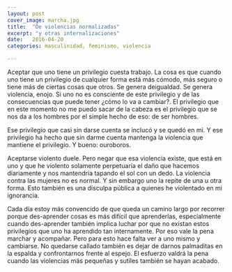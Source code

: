 ```yaml
---
layout: post
cover_image: marcha.jpg
title:  "De violencias normalizadas"
excerpt: "y otras internalizaciones"
date:   2016-04-20
categories: masculinidad, feminismo, violencia

---
```


Aceptar que uno tiene un privilegio cuesta trabajo. La cosa es que cuando uno tiene un privilegio de cualquier forma está más cómodo, más seguro o tiene más de ciertas cosas que otros. Se genera deigualdad. Se genera violencia, enojo. Si uno no es consciente de este privilegio y de las consecuencias que puede tener ¿cómo lo va a cambiar?. El privilegio que en este momento no me puedo sacar de la cabeza es el privilegio que se nos da a los hombres por el simple hecho de eso: de ser hombres.

Ese privilegio que casi sin darse cuenta se inclucó y se quedó en mi. Y ese privilegio ha hecho que sin darme cuenta mantenga la violencia que mantiene el privilegio. Y bueno: ouroboros.  

Aceptarse violento duele. Pero negar que esa violencia existe, que está en uno y que he violento solamente perpetuaría el daño que hacemos diariamente y nos mantendría tapando el sol con un dedo. La violencia contra las mujeres no es normal. Y sin embargo uno la repite de una u otra forma. Esto también es una disculpa pública a quienes he violentado en mi ignorancia. 

Cada día estoy más convencido de que queda un camino largo por recorrer porque des-aprender cosas es más difícil que aprenderlas, especialmente cuando des-aprender también implica luchar por que no existan estos privilegios que uno ha aprendido tan internamente. Por eso vale la pena marchar y acompañar. Pero para esto hace falta ver a uno mismo y cambiarse. No quedarse callado también es dejar de darnos palmaditas en la espalda y confrontarnos frente al espejo. El esfuerzo valdrá la pena cuando las violencias más pequeñas y sutiles también se hayan acabado. 